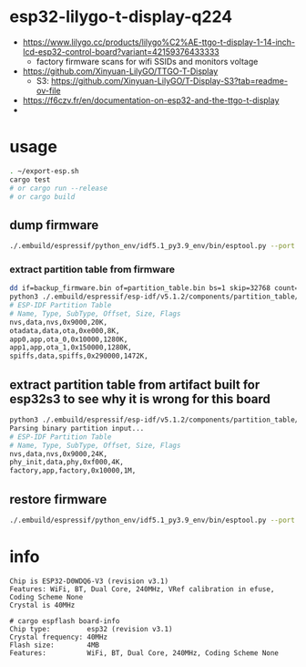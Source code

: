 # esp32-lilygo-t-display-q224

- https://www.lilygo.cc/products/lilygo%C2%AE-ttgo-t-display-1-14-inch-lcd-esp32-control-board?variant=42159376433333
  - factory firmware scans for wifi SSIDs and monitors voltage
- https://github.com/Xinyuan-LilyGO/TTGO-T-Display
  - S3: https://github.com/Xinyuan-LilyGO/T-Display-S3?tab=readme-ov-file
- https://f6czv.fr/en/documentation-on-esp32-and-the-ttgo-t-display
-

# usage

```sh
. ~/export-esp.sh
cargo test
# or cargo run --release
# or cargo build
```

## dump firmware

```sh
./.embuild/espressif/python_env/idf5.1_py3.9_env/bin/esptool.py --port /dev/cu.usbserial-56D10978951 --baud 115200 read_flash 0x00000 0x400000 backup_firmware.bin
```

### extract partition table from firmware

```sh
dd if=backup_firmware.bin of=partition_table.bin bs=1 skip=32768 count=4096
python3 ./.embuild/espressif/esp-idf/v5.1.2/components/partition_table/gen_esp32part.py --no-verify ./partition_table.bin
# ESP-IDF Partition Table
# Name, Type, SubType, Offset, Size, Flags
nvs,data,nvs,0x9000,20K,
otadata,data,ota,0xe000,8K,
app0,app,ota_0,0x10000,1280K,
app1,app,ota_1,0x150000,1280K,
spiffs,data,spiffs,0x290000,1472K,
```

## extract partition table from artifact built for esp32s3 to see why it is wrong for this board

```sh
python3 ./.embuild/espressif/esp-idf/v5.1.2/components/partition_table/gen_esp32part.py --no-verify target/xtensa-esp32s3-espidf/release/partition-table.bin
Parsing binary partition input...
# ESP-IDF Partition Table
# Name, Type, SubType, Offset, Size, Flags
nvs,data,nvs,0x9000,24K,
phy_init,data,phy,0xf000,4K,
factory,app,factory,0x10000,1M,
```

## restore firmware

```sh
./.embuild/espressif/python_env/idf5.1_py3.9_env/bin/esptool.py --port /dev/cu.usbserial-56D10978951 --baud 115200 write_flash 0x00000 backup_firmware.bin
```

# info

```
Chip is ESP32-D0WDQ6-V3 (revision v3.1)
Features: WiFi, BT, Dual Core, 240MHz, VRef calibration in efuse, Coding Scheme None
Crystal is 40MHz

# cargo espflash board-info
Chip type:         esp32 (revision v3.1)
Crystal frequency: 40MHz
Flash size:        4MB
Features:          WiFi, BT, Dual Core, 240MHz, Coding Scheme None
```
